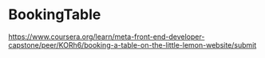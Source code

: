 # BookingTable
https://www.coursera.org/learn/meta-front-end-developer-capstone/peer/KORh6/booking-a-table-on-the-little-lemon-website/submit
